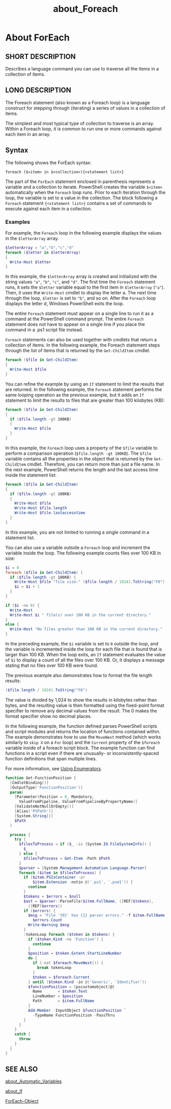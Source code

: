 ﻿---
ms.date:  11/28/2017
schema:  2.0.0
locale:  en-us
keywords:  powershell,cmdlet
title:  about_Foreach
---
# About ForEach

## SHORT DESCRIPTION
Describes a language command you can use to traverse all the items in a
collection of items.

## LONG DESCRIPTION

The Foreach statement (also known as a Foreach loop) is a language construct
for stepping through (iterating) a series of values in a collection of items.

The simplest and most typical type of collection to traverse is an array.
Within a Foreach loop, it is common to run one or more commands against each
item in an array.

## Syntax

The following shows the ForEach syntax:

```syntax
foreach ($<item> in $<collection>){<statement list>}
```

The part of the `ForEach` statement enclosed in parenthesis represents a
variable and a collection to iterate. PowerShell creates the variable
`$<item>` automatically when the `Foreach` loop runs. Prior to each
iteration through the loop, the variable is set to a value in the collection.
The block following a `Foreach` statement `{<statement list>}` contains a set
of commands to execute against each item in a collection.

### Examples

For example, the `Foreach` loop in the following example displays the values
in the `$letterArray` array.

```powershell
$letterArray = "a","b","c","d"
foreach ($letter in $letterArray)
{
  Write-Host $letter
}
```

In this example, the `$letterArray` array is created and initialized with the
string values `"a"`, `"b"`, `"c"`, and `"d"`. The first time the `Foreach`
statement runs, it sets the `$letter` variable equal to the first item in
`$letterArray` (`"a"`). Then, it uses the `Write-Host` cmdlet to display the
letter a. The next time through the loop, `$letter` is set to `"b"`, and so
on. After the `Foreach` loop displays the letter d, Windows PowerShell exits
the loop.

The entire `Foreach` statement must appear on a single line to run it as a
command at the PowerShell command prompt. The entire `Foreach` statement does
not have to appear on a single line if you place the command in a .ps1 script
file instead.

`Foreach` statements can also be used together with cmdlets that return a
collection of items. In the following example, the Foreach statement steps
through the list of items that is returned by the `Get-ChildItem` cmdlet.

```powershell
foreach ($file in Get-ChildItem)
{
  Write-Host $file
}
```

You can refine the example by using an `If` statement to limit the results
that are returned. In the following example, the `Foreach` statement performs
the same looping operation as the previous example, but it adds an `If`
statement to limit the results to files that are greater than 100 kilobytes
(KB):

```powershell
foreach ($file in Get-ChildItem)
{
  if ($file.length -gt 100KB)
  {
    Write-Host $file
  }
}
```

In this example, the `Foreach` loop uses a property of the `$file` variable to
perform a comparison operation (`$file.length -gt 100KB`). The `$file`
variable contains all the properties in the object that is returned by the
`Get-ChildItem` cmdlet. Therefore, you can return more than just a file name.
In the next example, PowerShell returns the length and the last access time
inside the statement list:

```powershell
foreach ($file in Get-ChildItem)
{
  if ($file.length -gt 100KB)
  {
    Write-Host $file
    Write-Host $file.length
    Write-Host $file.lastaccesstime
  }
}
```

In this example, you are not limited to running a single command in a
statement list.

You can also use a variable outside a `Foreach` loop and increment the
variable inside the loop. The following example counts files over 100 KB in
size:

```powershell
$i = 0
foreach ($file in Get-ChildItem) {
  if ($file.length -gt 100KB) {
    Write-Host $file "file size:" ($file.length / 1024).ToString("F0") KB
    $i = $i + 1
  }
}

if ($i -ne 0) {
  Write-Host
  Write-Host $i " file(s) over 100 KB in the current directory."
}
else {
  Write-Host "No files greater than 100 KB in the current directory."
}
```

In the preceding example, the `$i` variable is set to `0` outside the loop,
and the variable is incremented inside the loop for each file that is found
that is larger than 100 KB. When the loop exits, an `If` statement evaluates
the value of `$i` to display a count of all the files over 100 KB. Or, it
displays a message stating that no files over 100 KB were found.

The previous example also demonstrates how to format the file length results:

```powershell
($file.length / 1024).ToString("F0")
```

The value is divided by 1,024 to show the results in kilobytes rather than
bytes, and the resulting value is then formatted using the fixed-point format
specifier to remove any decimal values from the result. The 0 makes the format
specifier show no decimal places.

In the following example, the function defined parses PowerShell scripts and
script modules and returns the location of functions contained within. The
example demonstrates how to use the `MoveNext` method (which works similarly
to `skip X` on a `For` loop) and the `Current` property of the `$foreach`
variable inside of a foreach script block. The example function can find
functions in a script even if there are unusually- or inconsistently-spaced
function definitions that span multiple lines.

For more information, see [Using Enumerators](about_Automatic_Variables.md#using-enumerators).

```powershell
function Get-FunctionPosition {
  [CmdletBinding()]
  [OutputType('FunctionPosition')]
  param(
    [Parameter(Position = 0, Mandatory,
      ValueFromPipeline, ValueFromPipelineByPropertyName)]
    [ValidateNotNullOrEmpty()]
    [Alias('PSPath')]
    [System.String[]]
    $Path
  )

  process {
    try {
      $filesToProcess = if ($_ -is [System.IO.FileSystemInfo]) {
        $_
      } else {
        $filesToProcess = Get-Item -Path $Path
      }
      $parser = [System.Management.Automation.Language.Parser]
      foreach ($item in $filesToProcess) {
        if ($item.PSIsContainer -or
            $item.Extension -notin @('.ps1', '.psm1')) {
          continue
        }
        $tokens = $errors = $null
        $ast = $parser::ParseFile($item.FullName, ([REF]$tokens),
          ([REF]$errors))
        if ($errors) {
          $msg = "File '{0}' has {1} parser errors." -f $item.FullName,
            $errors.Count
          Write-Warning $msg
        }
        :tokenLoop foreach ($token in $tokens) {
          if ($token.Kind -ne 'Function') {
            continue
          }
          $position = $token.Extent.StartLineNumber
          do {
            if (-not $foreach.MoveNext()) {
              break tokenLoop
            }
            $token = $foreach.Current
          } until ($token.Kind -in @('Generic', 'Identifier'))
          $functionPosition = [pscustomobject]@{
            Name       = $token.Text
            LineNumber = $position
            Path       = $item.FullName
          }
          Add-Member -InputObject $functionPosition `
            -TypeName FunctionPosition -PassThru
        }
      }
    }
    catch {
      throw
    }
  }
}
```

## SEE ALSO

[about_Automatic_Variables](about_Automatic_Variables.md)

[about_If](about_If.md)

[ForEach-Object](../ForEach-Object.md)